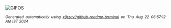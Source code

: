 <div align="justify">
<picture>
    <source media="(prefers-color-scheme: dark)" srcset="https://i.ibb.co/g3z0qfH/output-gif.gif">
    <source media="(prefers-color-scheme: light)" srcset="https://i.ibb.co/g3z0qfH/output-gif.gif">
    <img alt="GIFOS" src="https://i.ibb.co/g3z0qfH/output-gif.gif">
</picture>

<sub><i>Generated automatically using [x0rzavi/github-readme-terminal](https://github.com/x0rzavi/github-readme-terminal) on Thu Aug 22 06:57:12 AM IST 2024</i></sub>

<!-- <details>
<summary>More details</summary>

</details> -->
</div>

<!-- Image deletion URL: https://ibb.co/wRMnGP3/0f69f7bfb0f37a588cd71a20243f3a3b -->